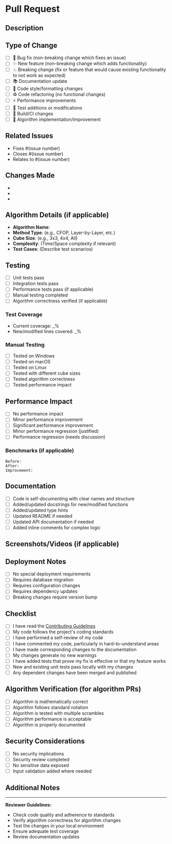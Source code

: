 # Pull Request

## Description
<!-- Provide a brief description of the changes in this PR -->

## Type of Change
<!-- Mark the relevant option with an "x" -->
- [ ] 🐛 Bug fix (non-breaking change which fixes an issue)
- [ ] ✨ New feature (non-breaking change which adds functionality)
- [ ] 💥 Breaking change (fix or feature that would cause existing functionality to not work as expected)
- [ ] 📚 Documentation update
- [ ] 🎨 Code style/formatting changes
- [ ] ♻️ Code refactoring (no functional changes)
- [ ] ⚡ Performance improvements
- [ ] 🧪 Test additions or modifications
- [ ] 🔧 Build/CI changes
- [ ] 🧩 Algorithm implementation/improvement

## Related Issues
<!-- Link any related issues using keywords like "fixes", "closes", "relates to" -->
- Fixes #(issue number)
- Closes #(issue number)
- Relates to #(issue number)

## Changes Made
<!-- Provide a detailed list of changes -->
- 
- 
- 

## Algorithm Details (if applicable)
<!-- For algorithm-related changes, provide details -->
- **Algorithm Name**: 
- **Method Type**: (e.g., CFOP, Layer-by-Layer, etc.)
- **Cube Size**: (e.g., 3x3, 4x4, All)
- **Complexity**: (Time/Space complexity if relevant)
- **Test Cases**: (Describe test scenarios)

## Testing
<!-- Describe the testing you've performed -->
- [ ] Unit tests pass
- [ ] Integration tests pass
- [ ] Performance tests pass (if applicable)
- [ ] Manual testing completed
- [ ] Algorithm correctness verified (if applicable)

### Test Coverage
<!-- Provide test coverage information -->
- Current coverage: _%
- New/modified lines covered: _%

### Manual Testing
<!-- Describe manual testing performed -->
- [ ] Tested on Windows
- [ ] Tested on macOS  
- [ ] Tested on Linux
- [ ] Tested with different cube sizes
- [ ] Tested algorithm correctness
- [ ] Tested performance impact

## Performance Impact
<!-- Describe any performance implications -->
- [ ] No performance impact
- [ ] Minor performance improvement
- [ ] Significant performance improvement
- [ ] Minor performance regression (justified)
- [ ] Performance regression (needs discussion)

### Benchmarks (if applicable)
<!-- Provide benchmark results -->
```
Before: 
After: 
Improvement: 
```

## Documentation
<!-- Check all that apply -->
- [ ] Code is self-documenting with clear names and structure
- [ ] Added/updated docstrings for new/modified functions
- [ ] Added/updated type hints
- [ ] Updated README if needed
- [ ] Updated API documentation if needed
- [ ] Added inline comments for complex logic

## Screenshots/Videos (if applicable)
<!-- Add screenshots or videos demonstrating changes -->

## Deployment Notes
<!-- Any special deployment considerations -->
- [ ] No special deployment requirements
- [ ] Requires database migration
- [ ] Requires configuration changes
- [ ] Requires dependency updates
- [ ] Breaking changes require version bump

## Checklist
<!-- Mark completed items with an "x" -->
- [ ] I have read the [Contributing Guidelines](CONTRIBUTING.md)
- [ ] My code follows the project's coding standards
- [ ] I have performed a self-review of my code
- [ ] I have commented my code, particularly in hard-to-understand areas
- [ ] I have made corresponding changes to the documentation
- [ ] My changes generate no new warnings
- [ ] I have added tests that prove my fix is effective or that my feature works
- [ ] New and existing unit tests pass locally with my changes
- [ ] Any dependent changes have been merged and published

## Algorithm Verification (for algorithm PRs)
<!-- For algorithm-related changes -->
- [ ] Algorithm is mathematically correct
- [ ] Algorithm follows standard notation
- [ ] Algorithm is tested with multiple scrambles
- [ ] Algorithm performance is acceptable
- [ ] Algorithm is properly documented

## Security Considerations
<!-- Consider security implications -->
- [ ] No security implications
- [ ] Security review completed
- [ ] No sensitive data exposed
- [ ] Input validation added where needed

## Additional Notes
<!-- Any additional information for reviewers -->

---

**Reviewer Guidelines:**
- Check code quality and adherence to standards
- Verify algorithm correctness for algorithm changes
- Test the changes in your local environment
- Ensure adequate test coverage
- Review documentation updates